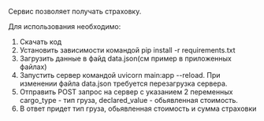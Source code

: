 Сервис позволяет получать страховку.

Для использования необходимо:
1.  Скачать код
2.  Установить зависимости командой pip install -r requirements.txt
3.  Загрузить данные в файд data.json(см пример в приложенных файлах)
4.  Запустить сервер командой uvicorn main:app --reload. При изменении файла data.json требуется перезагрузка сервера.
5.  Отправить  POST запрос на сервер с указанием 2 переменных cargo_type - тип груза, declared_value - обьявленная стоимость.
6.  В ответ придет тип груза, обьявленная стоимость и сумма страховки